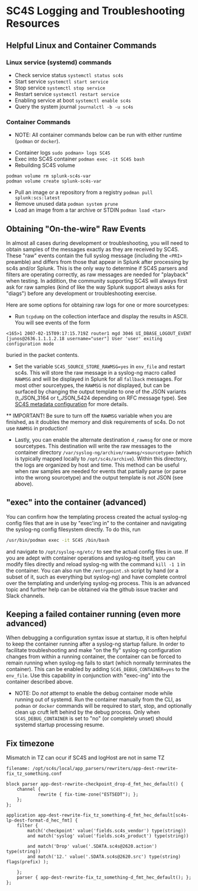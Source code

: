 # SC4S Logging and Troubleshooting Resources

## Helpful Linux and Container Commands

### Linux service (systemd) commands

- Check service status `systemctl status sc4s`
- Start service `systemctl start service`
- Stop service `systemctl stop service`
- Restart service `systemctl restart service`
- Enabling service at boot `systemctl enable sc4s`
- Query the system journal `journalctl -b -u sc4s`

### Container Commands

* NOTE:  All container commands below can be run with either runtime (`podman` or `docker`).

- Container logs `sudo podman> logs SC4S`
- Exec into SC4S container `podman exec -it SC4S bash`
- Rebuilding SC4S volume
```
podman volume rm splunk-sc4s-var
podman volume create splunk-sc4s-var
```
- Pull an image or a repository from a registry `podman pull splunk:scs:latest`
- Remove unused data `podman system prune`
- Load an image from a tar archive or STDIN `podman load <tar>`

## Obtaining "On-the-wire" Raw Events

In almost all cases during development or troubleshooting, you will need to obtain samples of the messages exactly as they are received by
SC4S. These "raw" events contain the full syslog message (including the `<PRI>` preamble) and differs from those that appear in Splunk after
processing by sc4s and/or Splunk. This is the only way to determine if SC4S parsers and filters are operating correctly, as raw messages are
needed for "playback" when testing. In addition, the community supporting SC4S will always first ask for raw samples (kind of like the way
Splunk support always asks for "diags") before any development or troubleshooting exercise.

Here are some options for obtaining raw logs for one or more sourcetypes:

* Run `tcpdump` on the collection interface and display the results in ASCII.  You will see events of the form
```
<165>1 2007-02-15T09:17:15.719Z router1 mgd 3046 UI_DBASE_LOGOUT_EVENT [junos@2636.1.1.1.2.18 username="user"] User 'user' exiting configuration mode
```
buried in the packet contents.

* Set the variable `SC4S_SOURCE_STORE_RAWMSG=yes` in `env_file` and restart sc4s.  This will store the raw message in a syslog-ng macro called
`RAWMSG` and will be displayed in Splunk for all `fallback` messages.  For most other sourcetypes, the `RAWMSG` is _not_ displayed, but can be
surfaced by changing the output template to one of the JSON variants (t_JSON_3164 or t_JSON_5424 depending on RFC message type). See
[SC4S metadata configuration](https://splunk-connect-for-syslog.readthedocs.io/en/develop/configuration/#sc4s-metadata-configuration) for
more details.

** IMPORTANT!  Be sure to turn off the `RAWMSG` variable when you are finished, as it doubles the memory and disk requirements of sc4s.  Do not
use `RAWMSG` in production!

* Lastly, you can enable the alternate destination `d_rawmsg` for one or more sourcetypes.  This destination will write the raw messages to the
container directory `/var/syslog-ng/archive/rawmsg/<sourcetype>` (which is typically mapped locally to `/opt/sc4s/archive`).
Within this directory, the logs are organized by host and time.  This method can be useful when raw samples are needed for events that
partially parse (or parse into the wrong sourcetype) and the output template is not JSON (see above).

## "exec" into the container (advanced)

You can confirm how the templating process created the actual syslog-ng config files that are in use by "exec'ing in" to the container
and navigating the syslog-ng config filesystem directly.  To do this, run
```bash
/usr/bin/podman exec -it SC4S /bin/bash
```
and navigate to `/opt/syslog-ng/etc/` to see the actual config files in use.  If you are adept with container operations and syslog-ng
itself, you can modify files directly and reload syslog-ng with the command `kill -1 1` in the container.
You can also run the `/entrypoint.sh` script by hand (or a subset of it, such as everything
but syslog-ng) and have complete control over the templating and underlying syslog-ng process.
This is an advanced topic and further help can be obtained via the github issue tracker and Slack channels.

## Keeping a failed container running (even more advanced)

When debugging a configuration syntax issue at startup, it is often helpful to keep the container running after a syslog-ng startup failure.
In order to facilitate troubleshooting and make "on the fly" syslog-ng configuration changes from within a running container, the container
can be forced to remain running when syslog-ng fails to start (which normally terminates the container). This can be enabled by adding
`SC4S_DEBUG_CONTAINER=yes` to the `env_file`.  Use this capability in conjunction with "exec-ing" into the container described above.

* NOTE:  Do _not_ attempt to enable the debug container mode while running out of systemd.  Run the container manually from the CLI, as
`podman` or `docker` commands will be required to start, stop, and optionally clean up cruft left behind by the debug process.
Only when `SC4S_DEBUG_CONTAINER` is set to "no" (or completely unset) should systemd startup processing resume.

## Fix timezone 
Mismatch in TZ can ocur if SC4S and logHost are not in same TZ

```
filename: /opt/sc4s/local/app_parsers/rewriters/app-dest-rewrite-fix_tz_something.conf

block parser app-dest-rewrite-checkpoint_drop-d_fmt_hec_default() {    
    channel {
            rewrite { fix-time-zone("EST5EDT"); };
    };
};

application app-dest-rewrite-fix_tz_something-d_fmt_hec_default[sc4s-lp-dest-format-d_hec_fmt] {
    filter {
        match('checkpoint' value('fields.sc4s_vendor') type(string))
        and match('syslog' value('fields.sc4s_product') type(string))

        and match('Drop' value('.SDATA.sc4s@2620.action') type(string))
        and match('12.' value('.SDATA.sc4s@2620.src') type(string) flags(prefix) );

    };    
    parser { app-dest-rewrite-fix_tz_something-d_fmt_hec_default(); };   
};  
  ```
  

